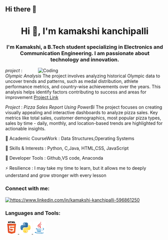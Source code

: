 ## Hi there 👋

<h1 align="center">Hi 👋, I'm kamakshi kanchipalli</h1>
<h3 align="center">I'm Kamakshi, a B.Tech student specializing in Electronics and Communication Engineering. I am passionate about technology and innovation.</h3>
<img align="right" alt="Coding" width="400" src="https://user-images.githubusercontent.com/74038190/236119160-976a0405-caa7-470c-9356-16d43402ea0a.gif"

*project* : *Olympic Analysis*
The project involves analyzing historical Olympic data to uncover trends and patterns, such as medal distribution, athlete performance metrics, and country-wise achievements over the years. This analysis helps identify factors contributing to success and areas for improvement <a href="http://localhost:8501/">Project Link</a>

*Project* : *Pizza Sales Report Using PowerBi*
The project focuses on creating visually appealing and interactive dashboards to analyze pizza sales. Key metrics like total sales, customer demographics, most popular pizza types, sales by time - daily, monthly, and location-based trends are highlighted for actionable insights.

🌱 Academic CourseWork : Data Structures,Operating Systems 

  🤝 Skills & Interests : Python, C,Java, HTML,CSS, JavaScript

 💬 Developer Tools : Github,VS code, Anaconda

⚡ Resilience : I may take my time to learn, but it allows me to deeply understand and grow stronger with every lesson

<h3 align="left">Connect with me:</h3>
<p align="left">
<a href="https://linkedin.com/in/https://www.linkedin.com/in/kamakshi-kanchipalli-596861250" target="blank"><img align="center" src="https://raw.githubusercontent.com/rahuldkjain/github-profile-readme-generator/master/src/images/icons/Social/linked-in-alt.svg" alt="https://www.linkedin.com/in/kamakshi-kanchipalli-596861250" height="30" width="40" /></a>
</p>

<h3 align="left">Languages and Tools:</h3>
<p align="left"> <a href="https://www.w3.org/html/" target="_blank" rel="noreferrer"> <img src="https://raw.githubusercontent.com/devicons/devicon/master/icons/html5/html5-original-wordmark.svg" alt="html5" width="40" height="40"/> </a> <a href="https://www.python.org" target="_blank" rel="noreferrer"> <img src="https://raw.githubusercontent.com/devicons/devicon/master/icons/python/python-original.svg" alt="python" width="40" height="40"/> </a> <a href="https://www.java.org" target="_blank" rel="noreferrer"> <img src="https://raw.githubusercontent.com/devicons/devicon/master/icons/java/java-original.svg" alt="java" width="40" height="40"/> </a>  </p>
